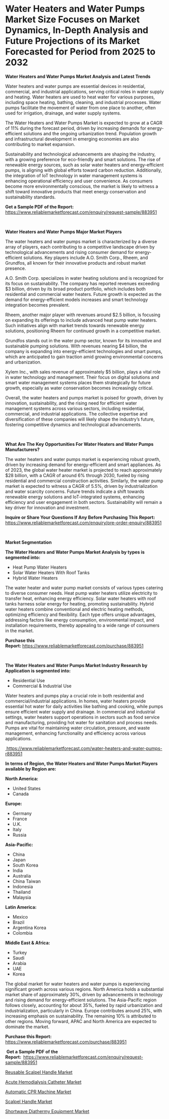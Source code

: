 <p><h1>Water Heaters and Water Pumps Market Size Focuses on Market Dynamics, In-Depth Analysis and Future Projections of its Market Forecasted for Period from 2025 to 2032</h1></p><p><strong>Water Heaters and Water Pumps Market Analysis and Latest Trends</strong></p>
<p><p>Water heaters and water pumps are essential devices in residential, commercial, and industrial applications, serving critical roles in water supply and heating. Water heaters are used to heat water for various purposes, including space heating, bathing, cleaning, and industrial processes. Water pumps facilitate the movement of water from one place to another, often used for irrigation, drainage, and water supply systems.</p><p>The Water Heaters and Water Pumps Market is expected to grow at a CAGR of 11% during the forecast period, driven by increasing demands for energy-efficient solutions and the ongoing urbanization trend. Population growth and infrastructural development in emerging economies are also contributing to market expansion. </p><p>Sustainability and technological advancements are shaping the industry, with a growing preference for eco-friendly and smart solutions. The rise of renewable energy sources, such as solar water heaters and energy-efficient pumps, is aligning with global efforts toward carbon reduction. Additionally, the integration of IoT technology in water management systems is enhancing operational efficiency and user convenience. As consumers become more environmentally conscious, the market is likely to witness a shift toward innovative products that meet energy conservation and sustainability standards.</p></p>
<p><strong>Get a Sample PDF of the Report:&nbsp;</strong> <a href="https://www.reliablemarketforecast.com/enquiry/request-sample/883951?utm_campaign=3094&utm_medium=2&utm_source=Github&utm_content=ia&utm_term=11042025&utm_id=water-heaters-and-water-pumps">https://www.reliablemarketforecast.com/enquiry/request-sample/883951</a></p>
<p>&nbsp;</p>
<p><strong>Water Heaters and Water Pumps Major Market Players</strong></p>
<p><p>The water heaters and water pumps market is characterized by a diverse array of players, each contributing to a competitive landscape driven by technological advancements and rising consumer demand for energy-efficient solutions. Key players include A.O. Smith Corp., Rheem, and Grundfos, all known for their innovative products and robust market presence.</p><p>A.O. Smith Corp. specializes in water heating solutions and is recognized for its focus on sustainability. The company has reported revenues exceeding $3 billion, driven by its broad product portfolio, which includes both residential and commercial water heaters. Future growth is expected as the demand for energy-efficient models increases and smart technology integration becomes prevalent.</p><p>Rheem, another major player with revenues around $2.5 billion, is focusing on expanding its offerings to include advanced heat pump water heaters. Such initiatives align with market trends towards renewable energy solutions, positioning Rheem for continued growth in a competitive market.</p><p>Grundfos stands out in the water pump sector, known for its innovative and sustainable pumping solutions. With revenues nearing $4 billion, the company is expanding into energy-efficient technologies and smart pumps, which are anticipated to gain traction amid growing environmental concerns and urbanization.</p><p>Xylem Inc., with sales revenue of approximately $5 billion, plays a vital role in water technology and management. Their focus on digital solutions and smart water management systems places them strategically for future growth, especially as water conservation becomes increasingly critical.</p><p>Overall, the water heaters and pumps market is poised for growth, driven by innovation, sustainability, and the rising need for efficient water management systems across various sectors, including residential, commercial, and industrial applications. The collective expertise and diversification of these companies will likely shape the industry’s future, fostering competitive dynamics and technological advancements.</p></p>
<p>&nbsp;</p>
<p><strong>What Are The Key Opportunities For Water Heaters and Water Pumps Manufacturers?</strong></p>
<p><p>The water heaters and water pumps market is experiencing robust growth, driven by increasing demand for energy-efficient and smart appliances. As of 2023, the global water heater market is projected to reach approximately $28 billion, with a CAGR of around 6% through 2030, fueled by rising residential and commercial construction activities. Similarly, the water pump market is expected to witness a CAGR of 5.5%, driven by industrialization and water scarcity concerns. Future trends indicate a shift towards renewable energy solutions and IoT-integrated systems, enhancing efficiency and user engagement in both sectors. Sustainability will remain a key driver for innovation and investment.</p></p>
<p><strong>Inquire or Share Your Questions If Any Before Purchasing This Report:</strong> <a href="https://www.reliablemarketforecast.com/enquiry/pre-order-enquiry/883951?utm_campaign=3094&utm_medium=2&utm_source=Github&utm_content=ia&utm_term=11042025&utm_id=water-heaters-and-water-pumps">https://www.reliablemarketforecast.com/enquiry/pre-order-enquiry/883951</a></p>
<p>&nbsp;</p>
<p><strong>Market Segmentation</strong></p>
<p><strong>The Water Heaters and Water Pumps Market Analysis by types is segmented into:</strong></p>
<p><ul><li>Heat Pump Water Heaters</li><li>Solar Water Heaters With Roof Tanks</li><li>Hybrid Water Heaters</li></ul></p>
<p><p>The water heater and water pump market consists of various types catering to diverse consumer needs. Heat pump water heaters utilize electricity to transfer heat, enhancing energy efficiency. Solar water heaters with roof tanks harness solar energy for heating, promoting sustainability. Hybrid water heaters combine conventional and electric heating methods, optimizing efficiency and flexibility. Each type offers unique advantages, addressing factors like energy consumption, environmental impact, and installation requirements, thereby appealing to a wide range of consumers in the market.</p></p>
<p><strong>Purchase this Report:&nbsp;</strong><a href="https://www.reliablemarketforecast.com/purchase/883951?utm_campaign=3094&utm_medium=2&utm_source=Github&utm_content=ia&utm_term=11042025&utm_id=water-heaters-and-water-pumps">https://www.reliablemarketforecast.com/purchase/883951</a></p>
<p>&nbsp;</p>
<p><strong>The Water Heaters and Water Pumps Market Industry Research by Application is segmented into:</strong></p>
<p><ul><li>Residential Use</li><li>Commercial & Industrial Use</li></ul></p>
<p><p>Water heaters and pumps play a crucial role in both residential and commercial/industrial applications. In homes, water heaters provide essential hot water for daily activities like bathing and cooking, while pumps ensure efficient water supply and drainage. In commercial and industrial settings, water heaters support operations in sectors such as food service and manufacturing, providing hot water for sanitation and process needs. Pumps are vital for maintaining water circulation, pressure, and waste management, enhancing functionality and efficiency across various applications.</p></p>
<p><a href="https://www.reliablemarketforecast.com/water-heaters-and-water-pumps-r883951?utm_campaign=3094&utm_medium=2&utm_source=Github&utm_content=ia&utm_term=11042025&utm_id=water-heaters-and-water-pumps">&nbsp;https://www.reliablemarketforecast.com/water-heaters-and-water-pumps-r883951</a></p>
<p><strong>In terms of Region, the Water Heaters and Water Pumps Market Players available by Region are:</strong></p>
<p>
    <p> <strong> North America: </strong>
        <ul>
            <li>United States</li>
            <li>Canada</li>
        </ul>
        </p> 
    <p> <strong> Europe: </strong>
        <ul>
            <li>Germany</li>
            <li>France</li>
            <li>U.K.</li>
            <li>Italy</li>
            <li>Russia</li>
        </ul>
        </p> 
    <p> <strong> Asia-Pacific: </strong>
        <ul>
            <li>China</li>
            <li>Japan</li>
            <li>South Korea</li>
            <li>India</li>
            <li>Australia</li>
            <li>China Taiwan</li>
            <li>Indonesia</li>
            <li>Thailand</li>
            <li>Malaysia</li>
        </ul>
        </p> 
    <p> <strong> Latin America: </strong>
        <ul>
            <li>Mexico</li>
            <li>Brazil</li>
            <li>Argentina Korea</li>
            <li>Colombia</li>
        </ul>
        </p> 
    <p> <strong> Middle East & Africa: </strong>
        <ul>
            <li>Turkey</li>
            <li>Saudi</li>
            <li>Arabia</li>
            <li>UAE</li>
            <li>Korea</li>
        </ul>
    </p>
    </p>
<p><p>The global market for water heaters and water pumps is experiencing significant growth across various regions. North America holds a substantial market share of approximately 30%, driven by advancements in technology and rising demand for energy-efficient solutions. The Asia-Pacific region follows closely, accounting for about 35%, fueled by rapid urbanization and industrialization, particularly in China. Europe contributes around 25%, with increasing emphasis on sustainability. The remaining 10% is attributed to other regions. Moving forward, APAC and North America are expected to dominate the market.</p></p>
<p><strong>Purchase this Report: </strong><a href="https://www.reliablemarketforecast.com/purchase/883951?utm_campaign=3094&utm_medium=2&utm_source=Github&utm_content=ia&utm_term=11042025&utm_id=water-heaters-and-water-pumps">https://www.reliablemarketforecast.com/purchase/883951</a></p>
<p>&nbsp;<strong>Get a Sample PDF of the Report:&nbsp;&nbsp;</strong><a href="https://www.reliablemarketforecast.com/enquiry/request-sample/883951?utm_campaign=3094&utm_medium=2&utm_source=Github&utm_content=ia&utm_term=11042025&utm_id=water-heaters-and-water-pumps">https://www.reliablemarketforecast.com/enquiry/request-sample/883951</a></p>
<p><strong></strong></p>
<p><p><a href="https://www.linkedin.com/pulse/whats-next-reusable-scalpel-handle-market-look-127-cagr-growth-s6awf?utm_campaign=3094&utm_medium=2&utm_source=Github&utm_content=ia&utm_term=11042025&utm_id=water-heaters-and-water-pumps">Reusable Scalpel Handle Market</a></p><p><a href="https://www.linkedin.com/pulse/acute-hemodialysis-catheter-market-research-2025-2032-growth-sbshf?utm_campaign=3094&utm_medium=2&utm_source=Github&utm_content=ia&utm_term=11042025&utm_id=water-heaters-and-water-pumps">Acute Hemodialysis Catheter Market</a></p><p><a href="https://www.linkedin.com/pulse/sustaining-industry-growth-study-automatic-cpr-machine-bycbf?utm_campaign=3094&utm_medium=2&utm_source=Github&utm_content=ia&utm_term=11042025&utm_id=water-heaters-and-water-pumps">Automatic CPR Machine Market</a></p><p><a href="https://www.linkedin.com/pulse/breaking-down-scalpel-handle-market-growth-119-cagr-expected-dpjjf?utm_campaign=3094&utm_medium=2&utm_source=Github&utm_content=ia&utm_term=11042025&utm_id=water-heaters-and-water-pumps">Scalpel Handle Market</a></p><p><a href="https://www.linkedin.com/pulse/overview-shortwave-diathermy-equipment-market-competitive-via6f?utm_campaign=3094&utm_medium=2&utm_source=Github&utm_content=ia&utm_term=11042025&utm_id=water-heaters-and-water-pumps">Shortwave Diathermy Equipment Market</a></p></p>